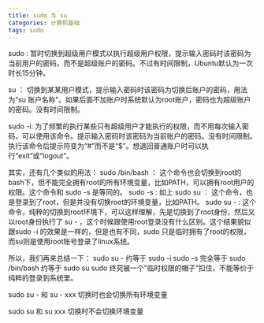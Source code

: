 ```yaml
---
title: sudo 与 su
categories: 计算机基础
tags: sudo
---
```


sudo : 暂时切换到超级用户模式以执行超级用户权限，提示输入密码时该密码为当前用户的密码，而不是超级账户的密码。不过有时间限制，Ubuntu默认为一次时长15分钟。

su ： 切换到某某用户模式，提示输入密码时该密码为切换后账户的密码，用法为“su 账户名称”。如果后面不加账户时系统默认为root账户，密码也为超级账户的密码。没有时间限制。

sudo -i: 为了频繁的执行某些只有超级用户才能执行的权限，而不用每次输入密码，可以使用该命令。提示输入密码时该密码为当前账户的密码。没有时间限制。执行该命令后提示符变为“#”而不是“$”。想退回普通账户时可以执行“exit”或“logout”。

<!-- more -->

其实，还有几个类似的用法：
sudo /bin/bash   ： 这个命令也会切换到root的bash下，但不能完全拥有root的所有环境变量，比如PATH，可以拥有root用户的权限。这个命令和 sudo -s 是等同的。
sudo -s : 如上
sudo su  ： 这个命令，也是登录到了root，但是并没有切换root的环境变量，比如PATH。
sudo su - :  这个命令，纯粹的切换到root环境下，可以这样理解，先是切换到了root身份，然后又以root身份执行了 su - ，这个时候跟使用root登录没有什么区别。这个结果貌似跟sudo -i 的效果是一样的，但是也有不同，sudo 只是临时拥有了root的权限，而su则是使用root账号登录了linux系统。

所以，我们再来总结一下：
sudo su -  约等于  sudo -i 
sudo -s  完全等于  sudo  /bin/bash  约等于 sudo su 
sudo 终究被一个"临时权限的帽子"扣住，不能等价于纯粹的登录到系统里。

sudo su - 和 su - xxx 切换时也会切换所有环境变量

sudo su 和  su xxx 切换时不会切换环境变量
